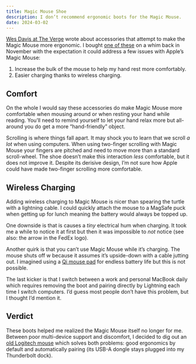 ```yaml
---
title: Magic Mouse Shoe
description: I don’t recommend ergonomic boots for the Magic Mouse.
date: 2024-03-02
---
```

[Wes Davis at The Verge](https://www.theverge.com/2024/1/21/24045324/apple-magic-mouse-wireless-charging-lightning-base) wrote about accessories that attempt to make the Magic Mouse more ergonomic. I bought [one of these](https://www.amazon.com/gp/product/B0C7G8V4PC?ie=UTF8&psc=1) on a whim back in November with the expectation it could address a few issues with Apple’s Magic Mouse:

1. Increase the bulk of the mouse to help my hand rest more comfortably.
2. Easier charging thanks to wireless charging.

## Comfort
On the whole I would say these accessories do make Magic Mouse more comfortable when mousing around or when resting your hand while reading. You’ll need to remind yourself to let your hand relax more but all-around you do get a more “hand-friendly” object.

Scrolling is where things fall apart. It may shock you to learn that we scroll *a lot* when using computers. When using two-finger scrolling with Magic Mouse your fingers are pitched and need to move more than a standard scroll-wheel. The shoe doesn’t make this interaction *less* comfortable, but it does not improve it. Despite its derisive design, I’m not sure how Apple could have made two-finger scrolling more comfortable.

## Wireless Charging
Adding wireless charging to Magic Mouse is nicer than spearing the turtle with a lightning cable. I could quickly attach the mouse to a MagSafe puck when getting up for lunch meaning the battery would always be topped up.

One downside is that is causes a *tiny* electrical hum when charging. It took me a while to notice it at first but then it was impossible to *not* notice (see also: the arrow in the FedEx logo).

Another quirk is that you can’t use Magic Mouse while it’s charging. The mouse shuts off w because it assumes it’s upside-down with a cable jutting out. I imagined using a [Qi mouse pad](https://rog.asus.com/us/mice-mouse-pads/mouse-pads/rog-balteus-qi-model/) for endless battery life but this is not possible.

The last kicker is that I switch between a work and personal MacBook daily which requires removing the boot and pairing directly by Lightning each time I switch computers. I’d guess most people don’t have this problem, but I thought I’d mention it.

## Verdict
These boots helped me realized the Magic Mouse itself no longer for me. Between poor multi-device support and discomfort, I decided to dig out an [old Logitech mouse](https://www.logitech.com/en-us/products/mice/m510-wireless-mouse.910-001822.html?crid=7) which solves both problems: good ergonomics by default and automatically pairing (its USB-A dongle stays plugged into my Thunderbolt dock).